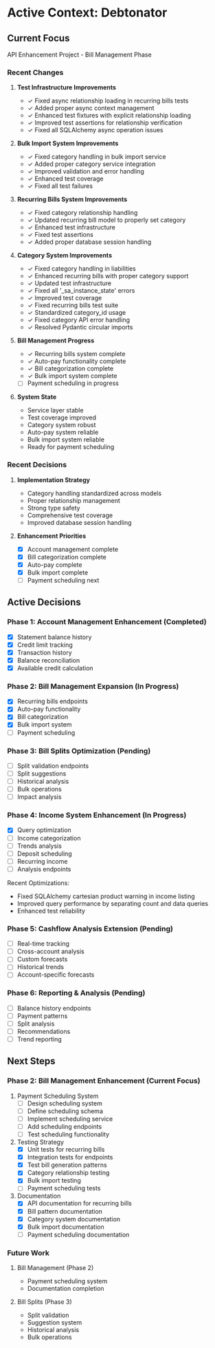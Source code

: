 # Active Context: Debtonator

## Current Focus
API Enhancement Project - Bill Management Phase

### Recent Changes
1. **Test Infrastructure Improvements**
   - ✓ Fixed async relationship loading in recurring bills tests
   - ✓ Added proper async context management
   - ✓ Enhanced test fixtures with explicit relationship loading
   - ✓ Improved test assertions for relationship verification
   - ✓ Fixed all SQLAlchemy async operation issues

2. **Bulk Import System Improvements**
   - ✓ Fixed category handling in bulk import service
   - ✓ Added proper category service integration
   - ✓ Improved validation and error handling
   - ✓ Enhanced test coverage
   - ✓ Fixed all test failures

3. **Recurring Bills System Improvements**
   - ✓ Fixed category relationship handling
   - ✓ Updated recurring bill model to properly set category
   - ✓ Enhanced test infrastructure
   - ✓ Fixed test assertions
   - ✓ Added proper database session handling

3. **Category System Improvements**
   - ✓ Fixed category handling in liabilities
   - ✓ Enhanced recurring bills with proper category support
   - ✓ Updated test infrastructure
   - ✓ Fixed all '_sa_instance_state' errors
   - ✓ Improved test coverage
   - ✓ Fixed recurring bills test suite
   - ✓ Standardized category_id usage
   - ✓ Fixed category API error handling
   - ✓ Resolved Pydantic circular imports

4. **Bill Management Progress**
   - ✓ Recurring bills system complete
   - ✓ Auto-pay functionality complete
   - ✓ Bill categorization complete
   - ✓ Bulk import system complete
   - [ ] Payment scheduling in progress

5. **System State**
   - Service layer stable
   - Test coverage improved
   - Category system robust
   - Auto-pay system reliable
   - Bulk import system reliable
   - Ready for payment scheduling

### Recent Decisions
1. **Implementation Strategy**
   - Category handling standardized across models
   - Proper relationship management
   - Strong type safety
   - Comprehensive test coverage
   - Improved database session handling

2. **Enhancement Priorities**
   - [x] Account management complete
   - [x] Bill categorization complete
   - [x] Auto-pay complete
   - [x] Bulk import complete
   - [ ] Payment scheduling next

## Active Decisions

### Phase 1: Account Management Enhancement (Completed)
- [x] Statement balance history
- [x] Credit limit tracking
- [x] Transaction history
- [x] Balance reconciliation
- [x] Available credit calculation

### Phase 2: Bill Management Expansion (In Progress)
- [x] Recurring bills endpoints
- [x] Auto-pay functionality
- [x] Bill categorization
- [x] Bulk import system
- [ ] Payment scheduling

### Phase 3: Bill Splits Optimization (Pending)
- [ ] Split validation endpoints
- [ ] Split suggestions
- [ ] Historical analysis
- [ ] Bulk operations
- [ ] Impact analysis

### Phase 4: Income System Enhancement (In Progress)
- [x] Query optimization
- [ ] Income categorization
- [ ] Trends analysis
- [ ] Deposit scheduling
- [ ] Recurring income
- [ ] Analysis endpoints

Recent Optimizations:
- Fixed SQLAlchemy cartesian product warning in income listing
- Improved query performance by separating count and data queries
- Enhanced test reliability

### Phase 5: Cashflow Analysis Extension (Pending)
- [ ] Real-time tracking
- [ ] Cross-account analysis
- [ ] Custom forecasts
- [ ] Historical trends
- [ ] Account-specific forecasts

### Phase 6: Reporting & Analysis (Pending)
- [ ] Balance history endpoints
- [ ] Payment patterns
- [ ] Split analysis
- [ ] Recommendations
- [ ] Trend reporting

## Next Steps

### Phase 2: Bill Management Enhancement (Current Focus)
1. Payment Scheduling System
   - [ ] Design scheduling system
   - [ ] Define scheduling schema
   - [ ] Implement scheduling service
   - [ ] Add scheduling endpoints
   - [ ] Test scheduling functionality

2. Testing Strategy
   - [x] Unit tests for recurring bills
   - [x] Integration tests for endpoints
   - [x] Test bill generation patterns
   - [x] Category relationship testing
   - [x] Bulk import testing
   - [ ] Payment scheduling tests

3. Documentation
   - [x] API documentation for recurring bills
   - [x] Bill pattern documentation
   - [x] Category system documentation
   - [x] Bulk import documentation
   - [ ] Payment scheduling documentation

### Future Work
1. Bill Management (Phase 2)
   - Payment scheduling system
   - Documentation completion

2. Bill Splits (Phase 3)
   - Split validation
   - Suggestion system
   - Historical analysis
   - Bulk operations
